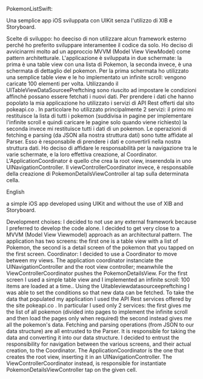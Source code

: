 PokemonListSwift:

Una semplice app iOS sviluppata con UIKit senza l'utilizzo di XIB e Storyboard.

Scelte di sviluppo: ho deeciso di non utilizzare alcun framework esterno perché ho preferito sviluppare interamentee il codice da solo. 
Ho deciso di avvicinarmi molto ad un approccio MVVM (Model View ViewModel) come pattern architetturale.
L'applicazione è sviluppata in due schermate: la prima è una table view con una lista di Pokemon, la seconda invece, è una schermata di dettaglio del pokemon.
Per la prima schermata ho utilizzato una semplice table view e le ho implementato un infinite scroll: vengono caricate 100 elementi per volta.
Utilizzando il UITableViewDataSourceePreftching sono riuscito ad impostare le condizioni affinché possano essere fetchati i nuovi dati.
Per prendere i dati che hanno popolato la mia applicazione ho utilizzato i servizi di API Rest offerti dal sito pokeapi.co .
In particolare ho utilizzato principalmente 2 servizi: il primo mi restituisce la lista di tutti i pokemon (suddivisa in pagine per implementare l'infinite scroll e quindi caricare le pagine solo quando viene richiesto) la seconda invece mi restituisce tutti i dati di un pokemon.
Le operazioni di fetching e parsing (da JSON alla nostra struttura dati) sono tutte affidate al Parser. Esso è responsabile di prendere i dati e convertirli nella nostra struttura dati.
Ho deciso di affidare le responsabilità per la navigazione tra le varie schermate, e la loro effettiva creazione, al Coordinator.
L'ApplicationCoordinator è quello che crea la root view, inserendola in uno UINavigationController.
Il viewControllerCoordinator invece, è responsabile della creazione di PokemonDetailsViewController al tap sulla determinata cella.

English

a simple iOS app developed using UIKit and without the use of XIB and Storyboard.

Development choises:
I decided to not use any external framework because I preferred to develop the code alone.
I decided to get very close to a MVVM (Model View Viewmodel) approach as an architectural pattern.
The application has two screens: the first one is a table view with a list of Pokemon, the second is a detail screen of the pokemon that you tapped on the first screen.
 Coordinator: I decided to use a Coordinator to move between my views. The application coordinator instanciate the UINavigationController and the root view controller; meanwhile the ViewControllerCoordinator pushes the PokemonDetailsView.
 For the first screen I used a simple table view and I implemented an infinite scroll: 100 items are loaded at a time.. Using the Uitableviewdatasourceepreftching I was able to set the conditions so that new data can be fetched.
 To take the data that populated my application I used the API Rest services offered by the site pokeapi.co .
 In particular I used only 2 services: the first gives me the list of all pokemon (divided into pages to implement the infinite scroll and then load the pages only when required) the second instead gives me all the pokemon's data.
 Fetching and parsing operations (from JSON to our data structure) are all entrusted to the Parser. It is responsible for taking the data and converting it into our data structure.
 I decided to entrust the responsibility for navigation between the various screens, and their actual creation, to the Coordinator.
 The ApplicationCoordinator is the one that creates the root view, inserting it in an UINavigationController.
 The ViewControllerCoordinator instead, is responsible for instantiate PokemonDetailsViewController tap on the given cell.
